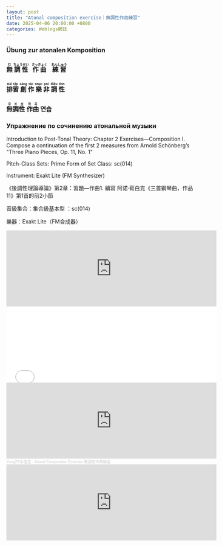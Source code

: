 ```yaml
---
layout: post
title: "Atonal composition exercise｜無調性作曲練習"
date: 2025-04-06 20:00:00 +0800
categories: Weblogs網誌
---
```


<link rel="stylesheet" href="/style.css">

<h3>Übung zur atonalen Komposition</h3>

<h3><ruby>無<rt>む</rt></ruby>&nbsp;<ruby>調性<rt>ちょうせい</rt></ruby>&nbsp;&nbsp;&nbsp;<ruby>作曲<rt>さっきょく</rt></ruby>&nbsp;&nbsp;&nbsp;&nbsp;<ruby>練習<rt>れんしゅう</rt></ruby></h3>

<h3><ruby>排<rt>Bài</rt></ruby><ruby>習<rt>tập</rt></ruby>&nbsp;<ruby>創<rt>sáng</rt></ruby>&nbsp;<ruby>作<rt>tác</rt></ruby>&nbsp;<ruby>樂<rt>nhạc</rt></ruby>&nbsp;<ruby>非<rt>phi</rt></ruby>&nbsp;<ruby>調<rt>điệu</rt></ruby>&nbsp;<ruby>性<rt>tính</rt></ruby></h3>

<h3><ruby>無<rt>무</rt></ruby><ruby>調<rt>조</rt></ruby><ruby>性<rt>성</rt></ruby>&nbsp;<ruby>作<rt>작</rt></ruby><ruby>曲<rt>곡</rt></ruby>&nbsp;연습</h3>

<h3>Упражнение по сочинению атональной музыки</h3>

Introduction to Post-Tonal Theory: Chapter 2 Exercises—Composition I. Compose a continuation of the first 2 measures from Arnold Schönberg’s "Three Piano Pieces, Op. 11, No. 1" 

Pitch-Class Sets: Prime Form of Set Class: sc(014) 

Instrument: Exakt Lite (FM Synthesizer) 

《後調性理論導論》第2章：習題—作曲1. 續寫 阿诺·荀白克《三首鋼琴曲，作品11》第1首的前2小節 

音級集合：集合級基本型 ：sc(014) 

樂器：Exakt Lite（FM合成器）

<iframe width="110%" height="200" src="https://www.youtube.com/embed/8pEAyIcZvgc?si=K_r2ytj0a12Ts2M9" title="YouTube video player" frameborder="0" allow="accelerometer; autoplay; clipboard-write; encrypted-media; gyroscope; picture-in-picture; web-share" referrerpolicy="strict-origin-when-cross-origin" allowfullscreen></iframe>

<iframe width="110%" height="200" src="//player.bilibili.com/player.html?isOutside=true&aid=114286194071048&bvid=BV1XyRZY8ER2&cid=25781147466&p=1" scrolling="no" border="0" frameborder="no" framespacing="0" allowfullscreen="true"></iframe>

<iframe width="110%" height="200" scrolling="no" frameborder="no" allow="autoplay" src="https://w.soundcloud.com/player/?url=https%3A//api.soundcloud.com/tracks/2071361524&color=%23982cff&auto_play=false&hide_related=false&show_comments=true&show_user=true&show_reposts=false&show_teaser=true"></iframe><div style="font-size: 10px; color: #cccccc;line-break: anywhere;word-break: normal;overflow: hidden;white-space: nowrap;text-overflow: ellipsis; font-family: Interstate,Lucida Grande,Lucida Sans Unicode,Lucida Sans,Garuda,Verdana,Tahoma,sans-serif;font-weight: 100;"><a href="https://soundcloud.com/yongzs1218" title="YongZS永值生" target="_blank" style="color: #cccccc; text-decoration: none;">YongZS永值生</a> · <a href="https://soundcloud.com/yongzs1218/atonal-composition-exercise" title="Atonal Composition Exercise 無調性作曲練習" target="_blank" style="color: #cccccc; text-decoration: none;">Atonal Composition Exercise 無調性作曲練習</a></div>

<iframe width="110%" height="200" src="https://www.bandlab.com/embed/shout/?id=ad79d243682f453c9f7be99ae211e182_dd339ececa5b4fafb3270ddfde570dae" frameborder="no" scrolling="no" allowfullscreen></iframe>
